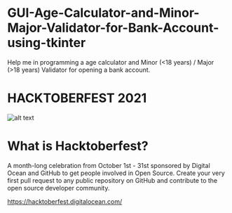 # GUI-Age-Calculator-and-Minor-Major-Validator-for-Bank-Account-using-tkinter
Help me in programming a age calculator and Minor (&lt;18 years) / Major (>18 years) Validator for opening a bank account. 
# HACKTOBERFEST 2021
![alt text](https://user-images.githubusercontent.com/50463866/135718788-5e4b1937-6593-47db-b6d8-789d89f39097.png)

# What is Hacktoberfest?
A month-long celebration from October 1st - 31st sponsored by Digital Ocean and GitHub to get people involved in Open Source. Create your very first pull request to any public repository on GitHub and contribute to the open source developer community.

https://hacktoberfest.digitalocean.com/


